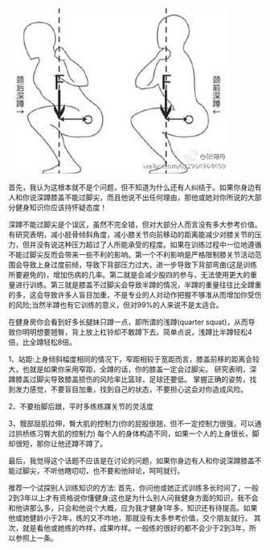 ![img](误区-深蹲不能过脚尖.assets/clip_image001.jpg)

首先，我认为这根本就不是个问题，但不知道为什么还有人纠结于。如果你身边有人和你说深蹲膝盖不能过脚尖，而且他说不出任何理由，那他或她对你所说的大部分健身知识你应该持怀疑态度！

深蹲不能过脚尖是个误区，虽然不完全错，但对大部分人而言没有多大参考价值。有研究表明，减小胫骨倾斜角度，减小膝关节向前移动的距离能减少对膝关节的压力，但并没有说这种压力超过了人所能承受的程度。如果在训练过程中一位地遵循不能过脚尖反而会带来一些不利的影响。第一个不利影响是严格限制膝关节活动范围会导致上身过度前倾，导致下背部压力过大，进一步导致下背部弯曲(这是训练所要避免的)，增加伤病的几率。第二就是会减少股四的参与，无法使用更大的重量进行训练。第三就是膝盖不过脚尖会导致半蹲的情况，半蹲的重量往往比全蹲重的多，这会导致许多人盲目加重，不是专业的人对动作把握不够准从而增加你受伤的风险;当然半蹲也有它训练的意义，但对99%的人来说不是太适合。

在健身房你会看到好多长腿妹只蹲一点，即所谓的浅蹲(quarter squat)，从而导致你明明想要翘臀，背上放上杠铃却不敢蹲下去。简单点说，浅蹲比半蹲轻松4倍，比全蹲轻松8倍。

1、站距:上身倾斜幅度相同的情况下，窄距相较于宽距而言，膝盖前移的距离会较大，也就是如果你采用窄距，全蹲的话，你的膝盖一定会过脚尖。
 研究表明，深蹲膝盖过脚尖导致膝盖损伤的风险率比篮球，足球还要低。
 掌握正确的姿势，找到发力感觉，不要盲目加重，找到自己的状态，不要担心这会对你造成风险。

2、不要抬脚后跟，平时多练练踝关节的灵活度

3、髋部屈肌拉伸，臀大肌的控制力(你的屁股很翘，但不一定控制力很强，可以通过拱桥练习臀大肌的控制力)
 每个人的身体构造不同，如果一个人的上身很长，脚却很短，那你让他还蹲不蹲了。

最后，我觉得这个话题不应该是在讨论的问题，如果你身边有人和你说深蹲膝盖不能过脚尖，不听他瞎叨叨，也不要和他辩论，呵呵就行。
 

推荐一个试探别人训练知识的方法:
 首先，你问他或她正式训练多长时间了，一般2到3年以上才有资格说你懂健身;这也是为什么别人问我健身方面的知识，我不会和他讲那么多，只会和他说个大概，应为我才健身1年多，知识还有待提高。如果他或她健龄小于2年，练的又不咋地，那就没有太多参考价值，交个朋友就行。
 其次，就是看他或她练的咋样，成果咋样。一般练的很好的都不会少于2到3年，所以参照上一条。